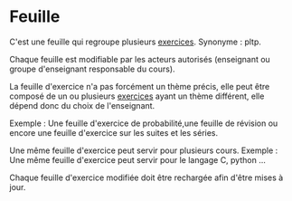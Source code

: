 #  Feuille

C'est une feuille qui regroupe plusieurs [exercices](exercice.md). Synonyme : pltp.

Chaque feuille est modifiable par les acteurs autorisés (enseignant ou groupe d'enseignant responsable du cours).

La feuille d'exercice n'a pas forcément un thème précis, elle peut être composé de un ou plusieurs [exercices](exercice.md) ayant un thème différent, elle dépend donc du choix de l'enseignant.

Exemple : Une feuille d'exercice de probabilité,une feuille de révision ou encore une feuille d'exercice sur les suites et les séries.

Une même feuille d'exercice peut servir pour plusieurs cours.
Exemple : Une même feuille d'exercice peut servir pour le langage C, python ...

Chaque feuille d'exercice modifiée doit être rechargée afin d'être mises à jour.

<!---
Author : Hugo
Validator : Jordan
-->
